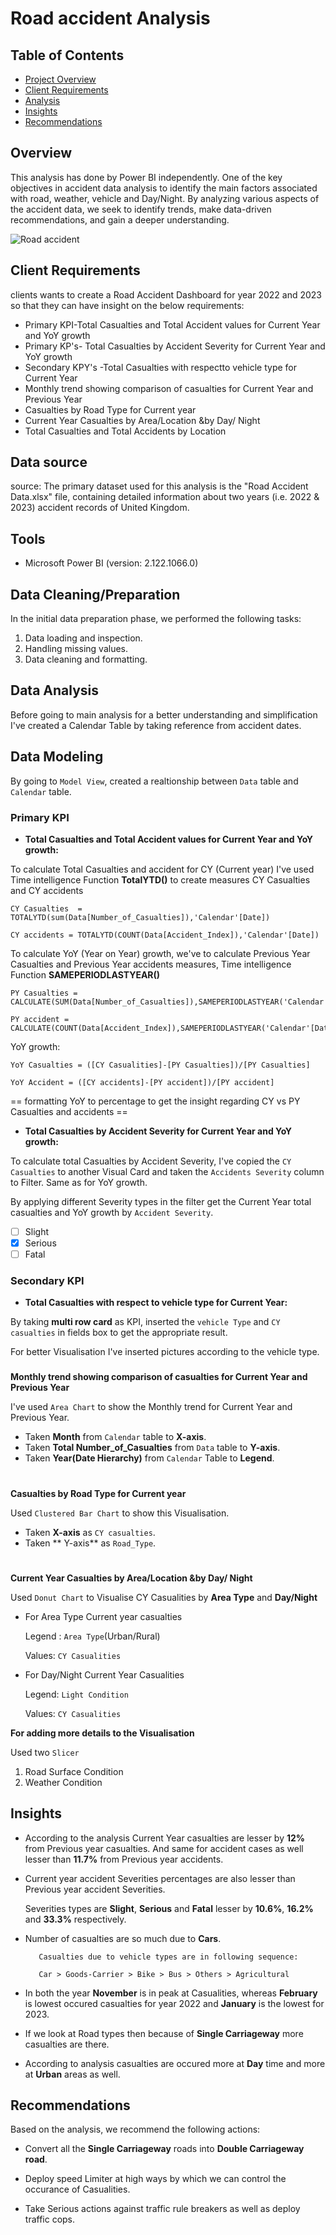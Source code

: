
# Road accident Analysis

## Table of Contents
- [Project Overview](https://github.com/Tr0z3nAk/Road-Accident-Power-BI#overview)
- [Client Requirements](https://github.com/Tr0z3nAk/Road-Accident-Power-BI#client-requirements)
- [Analysis](https://github.com/Tr0z3nAk/Road-Accident-Power-BI#data-analysis)
- [Insights](https://github.com/Tr0z3nAk/Road-Accident-Power-BI#insights)
- [Recommendations](https://github.com/Tr0z3nAk/Road-Accident-Power-BI#recommendations)

## Overview
This analysis has done by Power BI independently.
One of the key objectives in accident data analysis to identify the main factors associated with road, weather, vehicle and Day/Night. By analyzing various aspects of the accident data, we seek to identify trends, make data-driven recommendations, and gain a deeper understanding.


![Road accident](https://github.com/Tr0z3nAk/Road-Accident-Power-BI/assets/140951166/c707fa8f-7a3b-4268-b150-f502f77283cb)



## Client Requirements
clients wants to create a Road Accident Dashboard for year 2022 and 2023 so that they can have insight on the below requirements:

- Primary KPI-Total Casualties and Total Accident values for Current Year and YoY growth
- Primary KP's- Total Casualties by Accident Severity for Current Year and YoY growth
- Secondary KPY's -Total Casualties with respectto vehicle type for Current Year
- Monthly trend showing comparison of casualties for Current Year and Previous Year
- Casualties by Road Type for Current year
- Current Year Casualties by Area/Location &by Day/ Night
- Total Casualties and Total Accidents by Location

## Data source
source: The primary dataset used for this analysis is the "Road Accident Data.xlsx" file, containing detailed information about two years (i.e. 2022 & 2023) accident records of United Kingdom.

## Tools

- Microsoft Power BI (version: 2.122.1066.0)

## Data Cleaning/Preparation
In the initial data preparation phase, we performed the following tasks:

1. Data loading and inspection.
2. Handling missing values.
3. Data cleaning and formatting.

## Data Analysis

Before going to main analysis for a better understanding and simplification I've created a Calendar Table by taking reference from accident dates.

## Data Modeling

By going to `Model View`, created a realtionship between `Data` table and `Calendar` table.

### Primary KPI
* **Total Casualties and Total Accident values for Current Year and YoY growth:**


To calculate Total Casualties and accident for CY (Current year) I've used Time intelligence Function **TotalYTD()** to create measures CY Casualties and CY accidents

```
CY Casualties  = TOTALYTD(sum(Data[Number_of_Casualties]),'Calendar'[Date])
```

```
CY accidents = TOTALYTD(COUNT(Data[Accident_Index]),'Calendar'[Date])
```

To calculate YoY (Year on Year) growth, we've to calculate Previous Year Casualties and Previous Year accidents measures, Time intelligence Function **SAMEPERIODLASTYEAR()**

```
PY Casualties = CALCULATE(SUM(Data[Number_of_Casualties]),SAMEPERIODLASTYEAR('Calendar'[Date]))
```
```
PY accident = CALCULATE(COUNT(Data[Accident_Index]),SAMEPERIODLASTYEAR('Calendar'[Date]))
```
YoY growth:
```
YoY Casualties = ([CY Casualities]-[PY Casualties])/[PY Casualties]
```
```
YoY Accident = ([CY accidents]-[PY accident])/[PY accident]
```
== formatting YoY to percentage to get the insight regarding CY vs PY Casualties and accidents ==

* **Total Casualties by Accident Severity for Current Year and YoY growth:**

To calculate total Casualties by Accident Severity, I've copied the `CY Casualties` to another Visual Card and taken the `Accidents Severity` column to Filter.
Same as for YoY growth.

By applying different Severity types in the filter get the Current Year total casualties and YoY growth by `Accident Severity`.

- [ ] Slight
- [x] Serious
- [ ] Fatal

### Secondary KPI
- **Total Casualties with respect to vehicle type for Current Year:**

By taking **multi row card** as KPI, inserted the `vehicle Type` and `CY casualties` in fields box to get the appropriate result.

For better Visualisation I've inserted pictures according to the vehicle type.

###

 **Monthly trend showing comparison of casualties for Current Year and Previous Year**

 I've used `Area Chart` to show the Monthly trend for Current Year and Previous Year.

 - Taken **Month** from `Calendar` table to **X-axis**.
- Taken **Total Number_of_Casualties** from `Data` table to **Y-axis**.
- Taken **Year(Date Hierarchy)** from `Calendar` Table to **Legend**.

#

**Casualties by Road Type for Current year**

Used `Clustered Bar Chart` to show this Visualisation.

- Taken **X-axis** as `CY casualties`.
- Taken ** Y-axis** as `Road_Type`.

#
**Current Year Casualties by Area/Location &by Day/ Night**

Used `Donut Chart` to Visualise CY Casualities by **Area Type** and **Day/Night**

- For Area Type Current year casualties
   
    Legend : `Area Type`(Urban/Rural)
 
    Values: `CY Casualities`

- For Day/Night Current Year Casualities

    Legend: `Light Condition`

    Values: `CY Casualities`

**For adding more details to the Visualisation**

Used two `Slicer` 
1. Road Surface Condition 
2. Weather Condition

## Insights
- According to the analysis Current Year casualties are lesser by **12%** from Previous year casualties. And same for accident cases as well lesser than **11.7%** from Previous year accidents.
- Current year accident Severities percentages are also lesser than Previous year accident Severities. 
    
    Severities types are **Slight**, **Serious** and **Fatal** lesser by **10.6%**, **16.2%** and **33.3%** respectively.
- Number of casualties are so much due to **Cars**.
    
         Casualties due to vehicle types are in following sequence:
         
         Car > Goods-Carrier > Bike > Bus > Others > Agricultural

- In both the year **November** is in peak at Casualities, whereas **February** is lowest occured casualties for year 2022 and **January** is the lowest for 2023.

- If we look at Road types then because of **Single Carriageway** more casualties are there.

- According to analysis casualties are occured more at **Day** time and more at **Urban** areas as well.

## Recommendations
Based on the analysis, we recommend the following actions:
-  Convert all the **Single Carriageway** roads into **Double Carriageway road**.

- Deploy speed Limiter at high ways by which we can control the occurance of Casualities.
- Take Serious actions against traffic rule breakers as well as deploy traffic cops.
